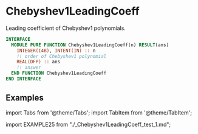 # Chebyshev1LeadingCoeff

Leading coefficient of Chebyshev1 polynomials.

```fortran
INTERFACE
  MODULE PURE FUNCTION Chebyshev1LeadingCoeff(n) RESULT(ans)
    INTEGER(I4B), INTENT(IN) :: n
    !! order of Chebyshev1 polynomial
    REAL(DFP) :: ans
    !! answer
  END FUNCTION Chebyshev1LeadingCoeff
END INTERFACE
```

## Examples

import Tabs from '@theme/Tabs';
import TabItem from '@theme/TabItem';

<Tabs>
<TabItem value="example" label="️܀ See example">

import EXAMPLE25 from "./_Chebyshev1LeadingCoeff_test_1.md";

<EXAMPLE25 />

</TabItem>

<TabItem value="close" label="↢ " default>

</TabItem>
</Tabs>
